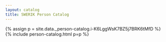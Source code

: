 ```yaml
---
layout: catalog
title: SWERIK Person Catalog
---
```

{% assign p = site.data._person-catalog.i-K6LggWsK7BZ5j7BRK6tMfD %}
{% include person-catalog.html p=p %}

